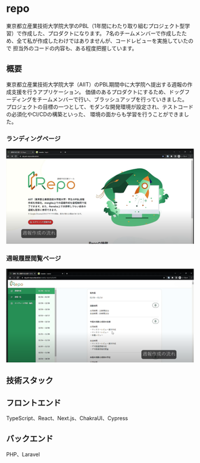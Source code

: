 # repo

東京都立産業技術大学院大学のPBL（1年間にわたり取り組むプロジェクト型学習）で作成した、プロダクトになります。
7名のチームメンバーで作成したため、全て私が作成したわけではありませんが、コードレビューを実施していたので
担当外のコードの内容も、ある程度把握しています。

## 概要
東京都立産業技術大学院大学（AIIT）のPBL期間中に大学院へ提出する週報の作成支援を行うアプリケーション。
価値のあるプロダクトにするため、ドッグフーディングをチームメンバーで行い、ブラッシュアップを行っていきました。
プロジェクトの目標の一つとして、モダンな開発環境が設定され、テストコードの必須化やCI/CDの構築といった、
環境の面からも学習を行うことができました。

### ランディングページ
<img src="sample1.png" width="800">

### 週報履歴閲覧ページ
<img src="sample2.png" width="800">

## 技術スタック
## フロントエンド
TypeScript、React、Next.js、ChakraUI、Cypress

## バックエンド
PHP、Laravel



